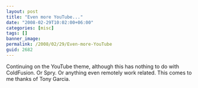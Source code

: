 ```yaml
---
layout: post
title: "Even more YouTube..."
date: "2008-02-29T10:02:00+06:00"
categories: [misc]
tags: []
banner_image: 
permalink: /2008/02/29/Even-more-YouTube
guid: 2682
---
```


Continuing on the YouTube theme, although this has nothing to do with ColdFusion. Or Spry. Or anything even remotely work related. This comes to me thanks of Tony Garcia.

<object width="425" height="355"><param name="movie" value="http://www.youtube.com/v/5blbv4WFriM"></param><param name="wmode" value="transparent"></param><embed src="http://www.youtube.com/v/5blbv4WFriM" type="application/x-shockwave-flash" wmode="transparent" width="425" height="355"></embed></object>